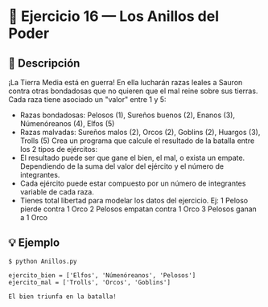 # 🧮 Ejercicio 16 — Los Anillos del Poder

## 📌 Descripción



 ¡La Tierra Media está en guerra! En ella lucharán razas leales
 a Sauron contra otras bondadosas que no quieren que el mal reine
 sobre sus tierras.
 Cada raza tiene asociado un "valor" entre 1 y 5:
 - Razas bondadosas: Pelosos (1), Sureños buenos (2), Enanos (3),
   Númenóreanos (4), Elfos (5)
 - Razas malvadas: Sureños malos (2), Orcos (2), Goblins (2),
   Huargos (3), Trolls (5)
 Crea un programa que calcule el resultado de la batalla entre
 los 2 tipos de ejércitos:
 - El resultado puede ser que gane el bien, el mal, o exista un empate.
   Dependiendo de la suma del valor del ejército y el número de integrantes.
 - Cada ejército puede estar compuesto por un número de integrantes variable
   de cada raza.
 - Tienes total libertad para modelar los datos del ejercicio.
 Ej: 1 Peloso pierde contra 1 Orco
     2 Pelosos empatan contra 1 Orco
     3 Pelosos ganan a 1 Orco



## 💡 Ejemplo

    
    $ python Anillos.py

    ejercito_bien = ['Elfos', 'Númenóreanos', 'Pelosos']
    ejercito_mal = ['Trolls', 'Orcos', 'Goblins']
    
    El bien triunfa en la batalla!

   